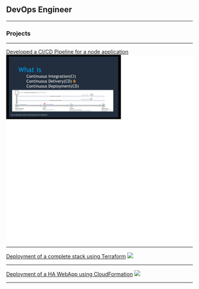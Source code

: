 ## DevOps Engineer

---

### Projects 

---
[Developed a CI/CD Pipeline for a node application](https://github.com/dammy092002/developed-ci-cd-pipeline-for-node-application)
<img src="images/ci-cd1.jpg?raw=true"/>

---
[Deployment of a complete stack using Terraform](https://github.com/dammy092002/Deployment-of-web-stack-using-Terraform)
<img src="images/dummy_thumbnail.jpg?raw=true"/>

---
[Deployment of a HA WebApp using CloudFormation](https://github.com/dammy092002/CloudFormation-Deployment-of-a-Webapp-Project)
<img src="images/dummy_thumbnail.jpg?raw=true"/>

---

